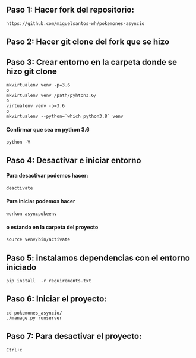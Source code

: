 ## Paso 1: Hacer fork del repositorio: 
    https://github.com/miguelsantos-wh/pokemones-asyncio
## Paso 2: Hacer git clone del fork que se hizo
## Paso 3: Crear entorno en la carpeta donde se hizo git clone
    mkvirtualenv venv -p=3.6
    o 
    mkvirtualenv venv /path/pyhton3.6/
    o 
    virtualenv venv -p=3.6
    o
    mkvirtualenv --python=`which python3.8` venv

#### Confirmar que sea en python 3.6
    python -V
## Paso 4: Desactivar e iniciar entorno
#### Para desactivar podemos hacer:
    deactivate
#### Para iniciar podemos hacer
    workon asyncpokeenv
#### o estando en la carpeta del proyecto
    source venv/bin/activate
## Paso 5: instalamos dependencias con el entorno iniciado
    pip install  -r requirements.txt
## Paso 6: Iniciar el proyecto:
    cd pokemones_asyncio/
    ./manage.py runserver
## Paso 7: Para desactivar el proyecto:
    Ctrl+c
